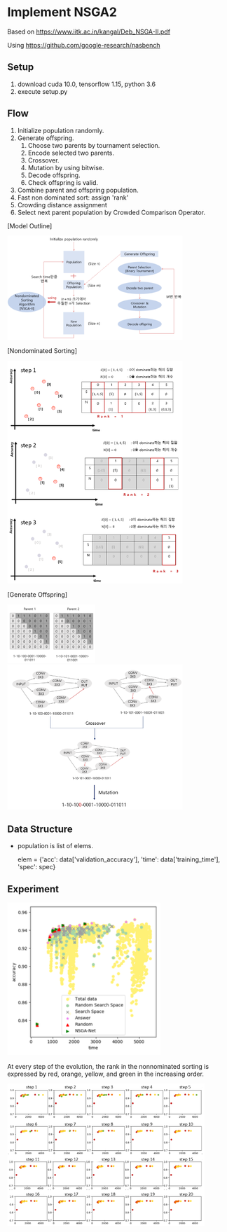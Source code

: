 # Implement NSGA2
Based on <https://www.iitk.ac.in/kangal/Deb_NSGA-II.pdf>

Using <https://github.com/google-research/nasbench>


## Setup
1. download cuda 10.0, tensorflow 1.15, python 3.6
2. execute setup.py

## Flow

1. Initialize population randomly.
2. Generate offspring.
    1. Choose two parents by tournament selection.
    2. Encode selected two parents.
    3. Crossover.
    4. Mutation by using bitwise.
    5. Decode offspring.
    6. Check offspring is valid.
3. Combine parent and offspring population.
4. Fast non dominated sort: assign 'rank'
5. Crowding distance assignment
6. Select next parent population by Crowded Comparison Operator.

[Model Outline]

<img src="./img/model_outline.png" description="Model Outline" width="400"/>

[Nondominated Sorting]

<img src="./img/Nondominated_sorting.png" alt="Nondominated Sorting" width="400"/>

[Generate Offspring]

<img src="./img/parent_selection.png" alt="Parent Selection" width="200"/>

<img src="./img/crossover&mutation.png" alt="Crossover & Mutation" width="400"/>

## Data Structure
* population is list of elems.
  
  elem = {'acc': data['validation_accuracy'], 'time': data['training_time'], 'spec': spec}

## Experiment

<img src="./img/exp_result_1.png" alt="experiment" width="350"/>

At every step of the evolution, the rank in the nonnominated sorting is expressed by red, orange, yellow, and green in the increasing order.

<img src="./img/exp_result_2.png" alt="experiment2" width="450"/>
